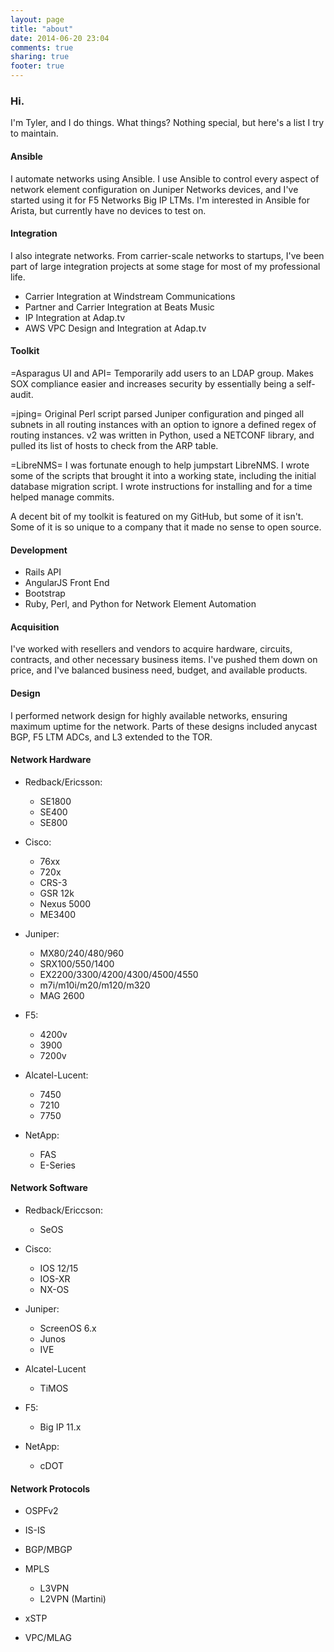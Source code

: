 ```yaml
---
layout: page
title: "about"
date: 2014-06-20 23:04
comments: true
sharing: true
footer: true
---
```


### Hi.

I'm Tyler, and I do things.  What things?  Nothing special, but here's a
list I try to maintain.

#### Ansible

I automate networks using Ansible.  I use Ansible to control every
aspect of network element configuration on Juniper Networks devices, and
I've started using it for F5 Networks Big IP LTMs.  I'm interested in
Ansible for Arista, but currently have no devices to test on.

#### Integration

I also integrate networks.  From carrier-scale networks to startups,
I've been part of large integration projects at some stage for most of my
professional life.

* Carrier Integration at Windstream Communications
* Partner and Carrier Integration at Beats Music
* IP Integration at Adap.tv
* AWS VPC Design and Integration at Adap.tv

#### Toolkit

=Asparagus UI and API=
    Temporarily add users to an LDAP group.  Makes SOX compliance easier
    and increases security by essentially being a self-audit.

=jping=
    Original Perl script parsed Juniper configuration and pinged all
    subnets in all routing instances with an option to ignore a defined
    regex of routing instances.  v2 was written in Python, used a
    NETCONF library, and pulled its list of hosts to check from the ARP
    table.

=LibreNMS=
    I was fortunate enough to help jumpstart LibreNMS.  I wrote some of
    the scripts that brought it into a working state, including the
    initial database migration script.  I wrote instructions for
    installing and for a time helped manage commits.

A decent bit of my toolkit is featured on my GitHub, but some of it
isn't.  Some of it is so unique to a company that it made no sense to
open source.

#### Development

* Rails API
* AngularJS Front End
* Bootstrap
* Ruby, Perl, and Python for Network Element Automation

#### Acquisition

I've worked with resellers and vendors to acquire hardware, circuits,
contracts, and other necessary business items.  I've pushed them down on
price, and I've balanced business need, budget, and available products.

#### Design

I performed network design for highly available networks, ensuring
maximum uptime for the network.  Parts of these designs included anycast
BGP, F5 LTM ADCs, and L3 extended to the TOR.

#### Network Hardware

* Redback/Ericsson:

  * SE1800
  * SE400
  * SE800

* Cisco:

  * 76xx
  * 720x
  * CRS-3
  * GSR 12k
  * Nexus 5000
  * ME3400

* Juniper:

  * MX80/240/480/960
  * SRX100/550/1400
  * EX2200/3300/4200/4300/4500/4550
  * m7i/m10i/m20/m120/m320
  * MAG 2600

* F5:

  * 4200v
  * 3900
  * 7200v

* Alcatel-Lucent:

  * 7450
  * 7210
  * 7750

* NetApp:

    * FAS
    * E-Series

#### Network Software

* Redback/Ericcson:

  * SeOS

* Cisco:

  * IOS 12/15
  * IOS-XR
  * NX-OS

* Juniper:

  * ScreenOS 6.x
  * Junos
  * IVE

* Alcatel-Lucent

  * TiMOS

* F5:

  * Big IP 11.x

* NetApp:

  * cDOT

#### Network Protocols

* OSPFv2
* IS-IS
* BGP/MBGP
* MPLS

  * L3VPN
  * L2VPN (Martini)

* xSTP
* VPC/MLAG
